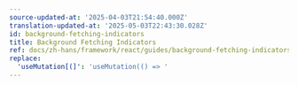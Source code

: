 ```yaml
---
source-updated-at: '2025-04-03T21:54:40.000Z'
translation-updated-at: '2025-05-03T22:43:30.028Z'
id: background-fetching-indicators
title: Background Fetching Indicators
ref: docs/zh-hans/framework/react/guides/background-fetching-indicators.md
replace:
  'useMutation[(]': 'useMutation(() => '
---
```


